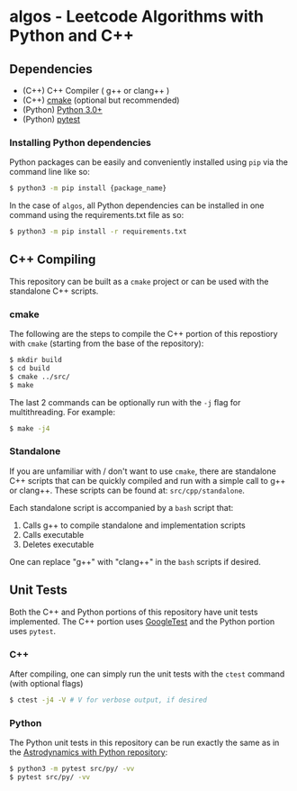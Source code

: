 # algos - Leetcode Algorithms with Python and C++

## Dependencies
* (C++) C++ Compiler ( g++ or clang++ )
* (C++) [cmake](https://cmake.org/) (optional but recommended)
* (Python) [Python 3.0+](https://www.python.org/)
* (Python) [pytest](https://docs.pytest.org/en/6.2.x/)

### Installing Python dependencies
Python packages can be easily and conveniently installed using `pip` via the command line like so:
```sh
$ python3 -m pip install {package_name}
```
In the case of `algos`, all Python dependencies can be installed in one command using the requirements.txt file as so:
```sh
$ python3 -m pip install -r requirements.txt
```

## C++ Compiling
This repository can be built as a `cmake` project or can be used with the standalone C++ scripts.

### cmake
The following are the steps to compile the C++ portion of this repostiory with `cmake` (starting from the base of the repository):

```sh
$ mkdir build
$ cd build
$ cmake ../src/
$ make
```
The last 2 commands can be optionally run with the `-j` flag for multithreading. For example:
```sh
$ make -j4
```

### Standalone
If you are unfamiliar with / don't want to use `cmake`, there are standalone C++ scripts that can be quickly compiled and run with a simple call to g++ or clang++. These scripts can be found at: `src/cpp/standalone`.

Each standalone script is accompanied by a `bash` script that:
1. Calls g++ to compile standalone and implementation scripts
2. Calls executable
3. Deletes executable

One can replace "g++" with "clang++" in the `bash` scripts if desired.

## Unit Tests
Both the C++ and Python portions of this repository have unit tests implemented. The C++ portion uses [GoogleTest](https://google.github.io/googletest/) and the Python portion uses `pytest`.

### C++
After compiling, one can simply run the unit tests with the `ctest` command (with optional flags)
```sh
$ ctest -j4 -V # V for verbose output, if desired
```

### Python
The Python unit tests in this repository can be run exactly the same as in the [Astrodynamics with Python repository](https://github.com/alfonsogonzalez/AWP):
```sh
$ python3 -m pytest src/py/ -vv
$ pytest src/py/ -vv
```
